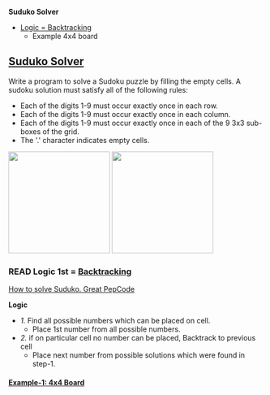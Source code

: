 **Suduko Solver**
- [Logic = Backtracking](#l)
  - Example 4x4 board

## [Suduko Solver](https://leetcode.com/problems/sudoku-solver/)
Write a program to solve a Sudoku puzzle by filling the empty cells. A sudoku solution must satisfy all of the following rules:
- Each of the digits 1-9 must occur exactly once in each row.
- Each of the digits 1-9 must occur exactly once in each column.
- Each of the digits 1-9 must occur exactly once in each of the 9 3x3 sub-boxes of the grid.
- The '.' character indicates empty cells.

<img src=https://upload.wikimedia.org/wikipedia/commons/f/ff/Sudoku-by-L2G-20050714.svg width=200></img>
<img src=https://upload.wikimedia.org/wikipedia/commons/3/31/Sudoku-by-L2G-20050714_solution.svg width=200></img>

<a name=l></a>
### READ Logic 1st = [Backtracking](/DS_Questions/Algorithms/Backtracking)
[How to solve Suduko. Great PepCode](https://www.youtube.com/watch?v=uyetDh-DyDg)

**Logic**
- _1._ Find all possible numbers which can be placed on cell.
  - Place 1st number from all possible numbers.
- _2._ if on particular cell no number can be placed, Backtrack to previous cell
  - Place next number from possible solutions which were found in step-1.

#### [Example-1: 4x4 Board](4x4Board)
